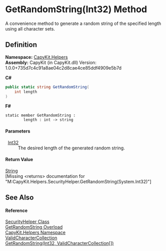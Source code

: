 # GetRandomString(Int32) Method


A convenience method to generate a random string of the specified length using all character sets.



## Definition
**Namespace:** <a href="N_CapyKit_Helpers.md">CapyKit.Helpers</a>  
**Assembly:** CapyKit (in CapyKit.dll) Version: 1.0.0+735d7c4c91a8ae04c2d8cae4ce85ddf4909e5b7d

**C#**
``` C#
public static string GetRandomString(
	int length
)
```
**F#**
``` F#
static member GetRandomString : 
        length : int -> string 
```



#### Parameters
<dl><dt>  <a href="https://learn.microsoft.com/dotnet/api/system.int32" target="_blank" rel="noopener noreferrer">Int32</a></dt><dd>The desired length of the generated random string.</dd></dl>

#### Return Value
<a href="https://learn.microsoft.com/dotnet/api/system.string" target="_blank" rel="noopener noreferrer">String</a>  
\[Missing &lt;returns&gt; documentation for "M:CapyKit.Helpers.SecurityHelper.GetRandomString(System.Int32)"\]

## See Also


#### Reference
<a href="T_CapyKit_Helpers_SecurityHelper.md">SecurityHelper Class</a>  
<a href="Overload_CapyKit_Helpers_SecurityHelper_GetRandomString.md">GetRandomString Overload</a>  
<a href="N_CapyKit_Helpers.md">CapyKit.Helpers Namespace</a>  
<a href="T_CapyKit_Helpers_ValidCharacterCollection.md">ValidCharacterCollection</a>  
<a href="M_CapyKit_Helpers_SecurityHelper_GetRandomString_1.md">GetRandomString(Int32, ValidCharacterCollection[])</a>  
